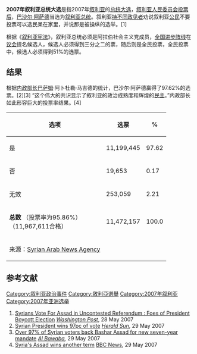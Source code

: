 **2007年叙利亚总统大选**是指2007年[叙利亚](../Page/叙利亚.md "wikilink")的[总统大选](https://zh.wikipedia.org/wiki/总统 "wikilink")，[叙利亚人民委员会投票后](https://zh.wikipedia.org/wiki/叙利亚人民委员会 "wikilink")，[巴沙尔·阿萨德](../Page/巴沙尔·阿萨德.md "wikilink")当选为[叙利亚总统](../Page/叙利亚总统.md "wikilink")。叙利亚[持不同政见者](../Page/持不同政见者.md "wikilink")劝说叙利亚[公民](../Page/公民.md "wikilink")不要投票可以选民呆在家里，并说那是被操纵的选举。\[1\]

根据《[叙利亚宪法](https://zh.wikipedia.org/wiki/叙利亚宪法 "wikilink")》，叙利亚总统必须是阿拉伯社会主义党成员，[全国进步阵线](../Page/全国进步阵线.md "wikilink")在[议会](../Page/议会.md "wikilink")提名候选人，候选人必须得到三分之二的票，随后则是全民投票，全民投票中，候选人必须得到51%的选票。

## 结果

根据[内政部长巴萨姆](https://zh.wikipedia.org/wiki/内政部 "wikilink")·阿卜杜勒·马吉德的统计，巴沙尔·阿萨德赢得了97.62%的选票。\[2\]\[3\]
“这个伟大的共识显示了叙利亚的政治成熟度和辉煌的[民主](../Page/民主.md "wikilink")。”内政部长如此形容巨大的投票率结果。\[4\]

<table>
<thead>
<tr class="header">
<th><p>选项</p></th>
<th><p>选票</p></th>
<th><p>%</p></th>
</tr>
</thead>
<tbody>
<tr class="odd">
<td><p>是</p></td>
<td><p>11,199,445</p></td>
<td><p>97.62</p></td>
</tr>
<tr class="even">
<td><p>否</p></td>
<td><p>19,653</p></td>
<td><p>0.17</p></td>
</tr>
<tr class="odd">
<td><p>无效</p></td>
<td><p>253,059</p></td>
<td><p>2.21</p></td>
</tr>
<tr class="even">
<td><p><strong>总数</strong> （投票率为95.86%）<br />
（11,967,611合格）</p></td>
<td><p>11,472,157</p></td>
<td><p>100.0</p></td>
</tr>
<tr class="odd">
<td><p>来源：<a href="https://web.archive.org/web/20130731144601/http://sana.sy/eng/141/2007/05/29/120564.htm">Syrian Arab News Agency</a></p></td>
<td></td>
<td></td>
</tr>
</tbody>
</table>

## 参考文献

[Category:叙利亚政治事件](https://zh.wikipedia.org/wiki/Category:叙利亚政治事件 "wikilink")
[Category:敘利亞選舉](https://zh.wikipedia.org/wiki/Category:敘利亞選舉 "wikilink")
[Category:2007年叙利亚](https://zh.wikipedia.org/wiki/Category:2007年叙利亚 "wikilink")
[Category:2007年亚洲选举](https://zh.wikipedia.org/wiki/Category:2007年亚洲选举 "wikilink")

1.  [Syrians Vote For Assad in Uncontested Referendum : Foes of
    President Boycott
    Election](http://www.washingtonpost.com/wp-dyn/content/article/2007/05/27/AR2007052701117.html)
    *[Washington
    Post](https://zh.wikipedia.org/wiki/Washington_Post "wikilink")*, 28
    May 2007
2.  [Syrian President wins 97pc of
    vote](http://www.news.com.au/heraldsun/story/0,21985,21815844-5005961,00.html)
    *[Herald Sun](https://zh.wikipedia.org/wiki/Herald_Sun "wikilink"),*
    29 May 2007
3.  [Over 97% of Syrian voters back Bashar Assad for new seven-year
    mandate](http://www.albawaba.com/en/countries/Syria/213371) *[Al
    Bawaba](https://zh.wikipedia.org/wiki/Al_Bawaba "wikilink"),* 29 May
    2007
4.  [Syria's Assad wins another
    term](http://news.bbc.co.uk/1/hi/world/middle_east/6700021.stm) [BBC
    News](https://zh.wikipedia.org/wiki/BBC_News "wikilink"), 29 May
    2007